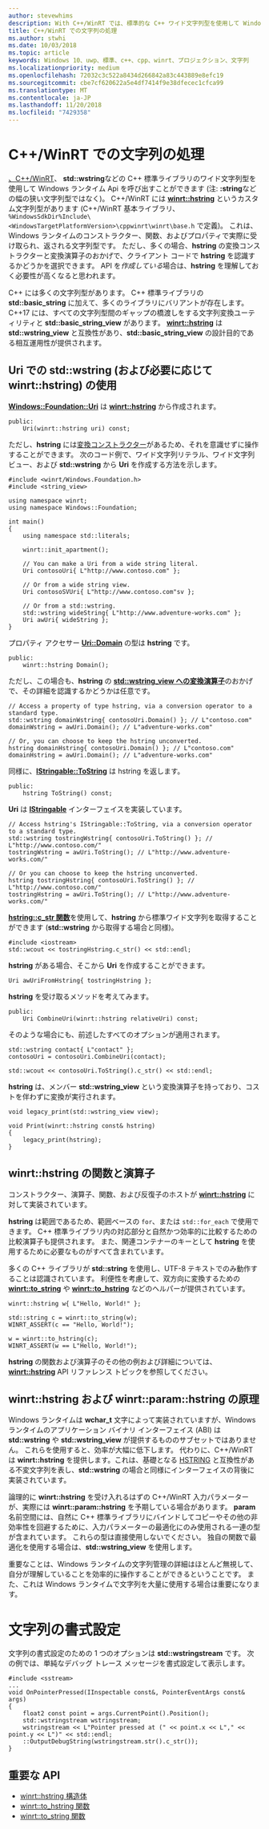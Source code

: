 ```yaml
---
author: stevewhims
description: With C++/WinRT では、標準的な C++ ワイド文字列型を使用して Windows ランタイム API を呼び出すか、または winrt::hstring 型を使用することができます。
title: C++/WinRT での文字列の処理
ms.author: stwhi
ms.date: 10/03/2018
ms.topic: article
keywords: Windows 10、uwp、標準、c++、cpp、winrt、プロジェクション、文字列
ms.localizationpriority: medium
ms.openlocfilehash: 72032c3c522a8434d266842a83c443889e8efc19
ms.sourcegitcommit: cbe7cf620622a5e4df7414f9e38dfecec1cfca99
ms.translationtype: MT
ms.contentlocale: ja-JP
ms.lasthandoff: 11/20/2018
ms.locfileid: "7429358"
---
```

# <a name="string-handling-in-cwinrt"></a>C++/WinRT での文字列の処理

[、C++/WinRT](/windows/uwp/cpp-and-winrt-apis/intro-to-using-cpp-with-winrt)、 **std::wstring**などの C++ 標準ライブラリのワイド文字列型を使用して Windows ランタイム Api を呼び出すことができます (注: **:string**などの幅の狭い文字列型ではなく)。 C++/WinRT には [**winrt::hstring**](/uwp/cpp-ref-for-winrt/hstring) というカスタム文字列型があります (C++/WinRT 基本ライブラリ、`%WindowsSdkDir%Include\<WindowsTargetPlatformVersion>\cppwinrt\winrt\base.h` で定義)。 これは、Windows ランタイムのコンストラクター、関数、およびプロパティで実際に受け取られ、返される文字列型です。 ただし、多くの場合、**hstring** の変換コンストラクターと変換演算子のおかげで、クライアント コードで **hstring** を認識するかどうかを選択できます。 API を*作成している*場合は、**hstring** を理解しておく必要性が高くなると思われます。

C++ には多くの文字列型があります。 C++ 標準ライブラリの **std::basic_string** に加えて、多くのライブラリにバリアントが存在します。 C++17 には、すべての文字列型間のギャップの橋渡しをする文字列変換ユーティリティと **std::basic_string_view** があります。  [**winrt::hstring**](/uwp/cpp-ref-for-winrt/hstring) は **std::wstring_view** と互換性があり、**std::basic_string_view** の設計目的である相互運用性が提供されます。

## <a name="using-stdwstring-and-optionally-winrthstring-with-uri"></a>Uri での **std::wstring** (および必要に応じて ****winrt::hstring****) の使用
[**Windows::Foundation::Uri**](/uwp/api/windows.foundation.uri) は [**winrt::hstring**](/uwp/cpp-ref-for-winrt/hstring) から作成されます。

```cppwinrt
public:
    Uri(winrt::hstring uri) const;
```

ただし、**hstring** には[変換コンストラクター](/uwp/api/windows.foundation.uri#hstringhstring-constructor)があるため、それを意識せずに操作することができます。 次のコード例で、ワイド文字列リテラル、ワイド文字列ビュー、および **std::wstring** から **Uri** を作成する方法を示します。

```cppwinrt
#include <winrt/Windows.Foundation.h>
#include <string_view>

using namespace winrt;
using namespace Windows::Foundation;

int main()
{
    using namespace std::literals;

    winrt::init_apartment();

    // You can make a Uri from a wide string literal.
    Uri contosoUri{ L"http://www.contoso.com" };

    // Or from a wide string view.
    Uri contosoSVUri{ L"http://www.contoso.com"sv };

    // Or from a std::wstring.
    std::wstring wideString{ L"http://www.adventure-works.com" };
    Uri awUri{ wideString };
}
```

プロパティ アクセサー [**Uri::Domain**](https://docs.microsoft.com/uwp/api/windows.foundation.uri.Domain) の型は **hstring** です。

```cppwinrt
public:
    winrt::hstring Domain();
```

ただし、この場合も、**hstring** の [**std::wstring_view への変換演算子**](/uwp/api/hstring#hstringoperator-stdwstringview)のおかげで、その詳細を認識するかどうかは任意です。

```cppwinrt
// Access a property of type hstring, via a conversion operator to a standard type.
std::wstring domainWstring{ contosoUri.Domain() }; // L"contoso.com"
domainWstring = awUri.Domain(); // L"adventure-works.com"

// Or, you can choose to keep the hstring unconverted.
hstring domainHstring{ contosoUri.Domain() }; // L"contoso.com"
domainHstring = awUri.Domain(); // L"adventure-works.com"
```

同様に、[**IStringable::ToString**](https://msdn.microsoft.com/library/windows/desktop/dn302136) は hstring を返します。

```cppwinrt
public:
    hstring ToString() const;
```

**Uri** は [**IStringable**](https://msdn.microsoft.com/library/windows/desktop/dn302135) インターフェイスを実装しています。

```cppwinrt
// Access hstring's IStringable::ToString, via a conversion operator to a standard type.
std::wstring tostringWstring{ contosoUri.ToString() }; // L"http://www.contoso.com/"
tostringWstring = awUri.ToString(); // L"http://www.adventure-works.com/"

// Or you can choose to keep the hstring unconverted.
hstring tostringHstring{ contosoUri.ToString() }; // L"http://www.contoso.com/"
tostringHstring = awUri.ToString(); // L"http://www.adventure-works.com/"
```

[**hstring::c_str 関数**](/uwp/api/windows.foundation.uri#hstringcstr-function)を使用して、**hstring** から標準ワイド文字列を取得することができます (**std::wstring** から取得する場合と同様)。

```cppwinrt
#include <iostream>
std::wcout << tostringHstring.c_str() << std::endl;
```
**hstring** がある場合、そこから **Uri** を作成することができます。

```cppwinrt
Uri awUriFromHstring{ tostringHstring };
```

**hstring** を受け取るメソッドを考えてみます。

```cppwinrt
public:
    Uri CombineUri(winrt::hstring relativeUri) const;
```

そのような場合にも、前述したすべてのオプションが適用されます。

```cppwinrt
std::wstring contact{ L"contact" };
contosoUri = contosoUri.CombineUri(contact);
    
std::wcout << contosoUri.ToString().c_str() << std::endl;
```

**hstring** は、メンバー **std::wstring_view** という変換演算子を持っており、コストを伴わずに変換が実行されます。

```cppwinrt
void legacy_print(std::wstring_view view);

void Print(winrt::hstring const& hstring)
{
    legacy_print(hstring);
}
```

## <a name="winrthstring-functions-and-operators"></a>**winrt::hstring** の関数と演算子
コンストラクター、演算子、関数、および反復子のホストが [**winrt::hstring**](/uwp/cpp-ref-for-winrt/hstring) に対して実装されています。

**hstring** は範囲であるため、範囲ベースの `for`、または `std::for_each` で使用できます。 C++ 標準ライブラリ内の対応部分と自然かつ効率的に比較するための比較演算子も提供されます。 また、関連コンテナーのキーとして **hstring** を使用するために必要なものがすべて含まれています。

多くの C++ ライブラリが **std::string** を使用し、UTF-8 テキストでのみ動作することは認識されています。 利便性を考慮して、双方向に変換するための [**winrt::to_string**](/uwp/cpp-ref-for-winrt/to-string) や [**winrt::to_hstring**](/uwp/cpp-ref-for-winrt/to-hstring) などのヘルパーが提供されています。

```cppwinrt
winrt::hstring w{ L"Hello, World!" };

std::string c = winrt::to_string(w);
WINRT_ASSERT(c == "Hello, World!");

w = winrt::to_hstring(c);
WINRT_ASSERT(w == L"Hello, World!");
```

**hstring** の関数および演算子のその他の例および詳細については、[**winrt::hstring**](/uwp/cpp-ref-for-winrt/hstring) API リファレンス トピックを参照してください。

## <a name="the-rationale-for-winrthstring-and-winrtparamhstring"></a>**winrt::hstring** および **winrt::param::hstring** の原理
Windows ランタイムは **wchar_t** 文字によって実装されていますが、Windows ランタイムのアプリケーション バイナリ インターフェイス (ABI) は **std::wstring** や **std::wstring_view** が提供するもののサブセットではありません。 これらを使用すると、効率が大幅に低下します。 代わりに、C++/WinRT は **winrt::hstring** を提供します。これは、基礎となる [HSTRING](https://msdn.microsoft.com/library/windows/desktop/br205775) と互換性がある不変文字列を表し、**std::wstring** の場合と同様にインターフェイスの背後に実装されています。 

論理的に **winrt::hstring** を受け入れるはずの C++/WinRT 入力パラメーターが、実際には **winrt::param::hstring** を予期している場合があります。 **param** 名前空間には、自然に C++ 標準ライブラリにバインドしてコピーやその他の非効率性を回避するために、入力パラメーターの最適化にのみ使用される一連の型が含まれています。 これらの型は直接使用しないでください。 独自の関数で最適化を使用する場合は、**std::wstring_view** を使用します。

重要なことは、Windows ランタイムの文字列管理の詳細はほとんど無視して、自分が理解していることを効率的に操作することができるということです。 また、これは Windows ランタイムで文字列を大量に使用する場合は重要になります。

# <a name="formatting-strings"></a>文字列の書式設定
文字列の書式設定のための 1 つのオプションは **std::wstringstream** です。 次の例では、単純なデバッグ トレース メッセージを書式設定して表示します。

```cppwinrt
#include <sstream>
...
void OnPointerPressed(IInspectable const&, PointerEventArgs const& args)
{
    float2 const point = args.CurrentPoint().Position();
    std::wstringstream wstringstream;
    wstringstream << L"Pointer pressed at (" << point.x << L"," << point.y << L")" << std::endl;
    ::OutputDebugString(wstringstream.str().c_str());
}
```

## <a name="important-apis"></a>重要な API
* [winrt::hstring 構造体](/uwp/cpp-ref-for-winrt/hstring)
* [winrt::to_hstring 関数](/uwp/cpp-ref-for-winrt/to-hstring)
* [winrt::to_string 関数](/uwp/cpp-ref-for-winrt/to-string)
